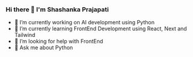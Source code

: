 ### Hi there 👋 I'm Shashanka Prajapati

- 🔭 I’m currently working on AI development using Python
- 🌱 I’m currently learning FrontEnd Development using React, Next and Tailwind
- 🤔 I’m looking for help with FrontEnd
- 💬 Ask me about Python

<!--
**sp-95/sp-95** is a ✨ _special_ ✨ repository because its `README.md` (this file) appears on your GitHub profile.

Here are some ideas to get you started:

- 🔭 I’m currently working on ...
- 🌱 I’m currently learning ...
- 👯 I’m looking to collaborate on ...
- 🤔 I’m looking for help with ...
- 💬 Ask me about ...
- 📫 How to reach me: ...
- 😄 Pronouns: ...
- ⚡ Fun fact: ...
-->
